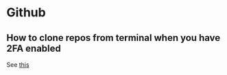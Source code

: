 # Github

## How to clone repos from terminal when you have 2FA enabled

See [this](https://mycyberuniverse.com/how-fix-fatal-authentication-failed-for-https-github-com.html)
